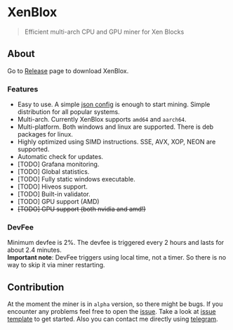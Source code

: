 # XenBlox
> Efficient multi-arch CPU and GPU miner for Xen Blocks

## About
Go to [Release](https://github.com/beshenkaD/XenBloxMiner/releases) page to download XenBlox.
### Features
- Easy to use. A simple [json config](https://github.com/beshenkaD/XenBloxMiner/blob/main/config.json) is enough to start mining. Simple distribution for all popular systems.
- Multi-arch. Currently XenBlox supports `amd64` and `aarch64`.
- Multi-platform. Both windows and linux are supported. There is deb packages for linux.
- Highly optimized using SIMD instructions. SSE, AVX, XOP, NEON are supported.
- Automatic check for updates.
- [TODO] Grafana monitoring.
- [TODO] Global statistics.
- [TODO] Fully static windows executable.
- [TODO] Hiveos support.
- [TODO] Built-in validator.
- [TODO] GPU support (AMD)
- ~~[TODO] GPU support (both nvidia and amd!)~~

### DevFee
Minimum devfee is 2%. The devfee is triggered every 2 hours and lasts for about 2.4 minutes.  
**Important note**: DevFee triggers using local time, not a timer. So there is no way to skip it via miner restarting.

## Contribution
At the moment the miner is in `alpha` version, so there might be bugs. If you encounter any problems feel free to open the [issue](https://github.com/beshenkaD/XenBloxMiner/issues). Take a look at [issue template](https://github.com/beshenkaD/XenBloxMiner/blob/main/ISSUE.md) to get started. 
Also you can contact me directly using [telegram](https://t.me/beshenkaD).
